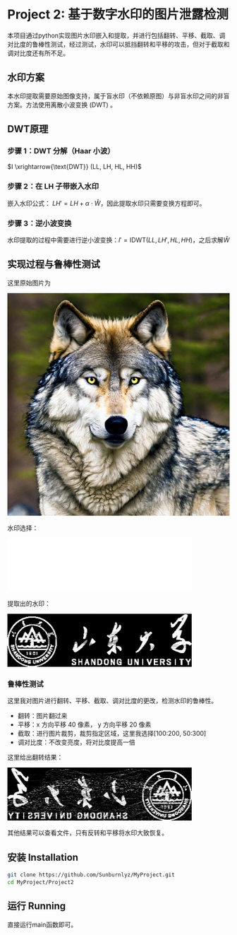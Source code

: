 # Project 2:  基于数字水印的图片泄露检测

本项目通过python实现图片水印嵌入和提取，并进行包括翻转、平移、截取、调对比度的鲁棒性测试，经过测试，水印可以抵挡翻转和平移的攻击，但对于截取和调对比度还有所不足。
##  水印方案 
本水印提取需要原始图像支持，属于盲水印（不依赖原图）与非盲水印之间的非盲方案。方法使用离散小波变换 (DWT) 。

## DWT原理
### 步骤 1：DWT 分解（Haar 小波）
$I \xrightarrow{\text{DWT}} (LL, LH, HL, HH)$

### 步骤 2：在 LH 子带嵌入水印
嵌入水印公式：
$LH' = LH + \alpha \cdot \hat{W}$，因此提取水印只需要变换方程即可。

### 步骤 3：逆小波变换
水印提取的过程中需要进行逆小波变换：$I' = \mathrm{IDWT}(LL, LH', HL, HH)$，之后求解$\hat{W}$


## 实现过程与鲁棒性测试

这里原始图片为

![alt text](reference.png)

水印选择：

![alt text](watermark.png)

提取出的水印：

![alt text](results/exteacted.png)

### 鲁棒性测试
这里我对图片进行翻转、平移、截取、调对比度的更改，检测水印的鲁棒性。

- 翻转：图片翻过来
- 平移：x 方向平移 40 像素， y 方向平移 20 像素
- 截取：进行图片裁剪，裁剪指定区域，这里我选择[100:200, 50:300]
- 调对比度：不改变亮度，将对比度提高一倍

这里给出翻转结果：

![alt text](results/flipped_exteacted.png)

其他结果可以查看文件，只有反转和平移将水印大致恢复。
##  安装 Installation

```bash
git clone https://github.com/Sunburnlyz/MyProject.git
cd MyProject/Project2
```
##  运行 Running

直接运行main函数即可。
